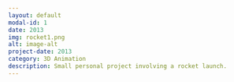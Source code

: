 ```yaml
---
layout: default
modal-id: 1
date: 2013
img: rocket1.png
alt: image-alt
project-date: 2013
category: 3D Animation
description: Small personal project involving a rocket launch.
---
```

